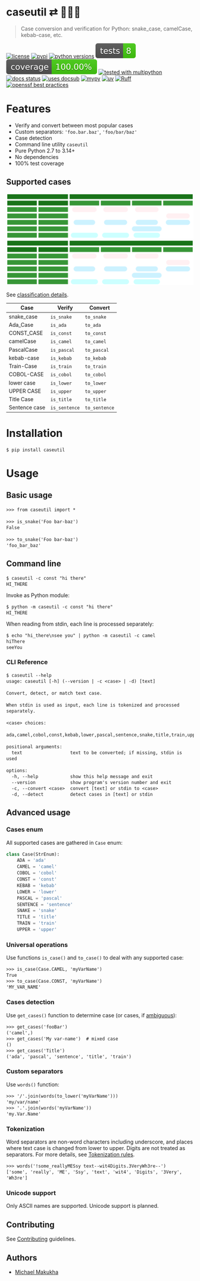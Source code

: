 <!-- docsub: begin -->
<!-- docsub: include docs/part/title.md -->
# caseutil ⇄ 🐍🐫🍢
> Case conversion and verification for Python: snake_case, camelCase, kebab-case, etc.
<!-- docsub: end -->

<!-- docsub: begin -->
<!-- docsub: include docs/part/badges.md -->
[![license](https://img.shields.io/github/license/makukha/caseutil.svg)](https://github.com/makukha/caseutil/blob/main/LICENSE)
[![pypi](https://img.shields.io/pypi/v/caseutil.svg#v0.7.1)](https://pypi.python.org/pypi/caseutil)
[![python versions](https://img.shields.io/pypi/pyversions/caseutil.svg)](https://pypi.org/project/caseutil)
[![tests](https://raw.githubusercontent.com/makukha/caseutil/v0.7.1/docs/badge/tests.svg)](https://github.com/makukha/caseutil)
[![coverage](https://raw.githubusercontent.com/makukha/caseutil/v0.7.1/docs/badge/coverage.svg)](https://github.com/makukha/caseutil)
[![tested with multipython](https://img.shields.io/badge/tested_with-multipython-x)](https://github.com/makukha/multipython)
[![docs status](https://readthedocs.org/projects/caseutil/badge/?version=latest)](https://caseutil.readthedocs.io/en/latest/?badge=latest)
[![uses docsub](https://img.shields.io/endpoint?url=https://raw.githubusercontent.com/makukha/docsub/refs/heads/main/docs/badge/v1.json)](https://github.com/makukha/docsub)
[![mypy](https://img.shields.io/badge/type_checked-mypy-%231674b1)](http://mypy.readthedocs.io)
[![uv](https://img.shields.io/endpoint?url=https://raw.githubusercontent.com/astral-sh/uv/main/assets/badge/v0.json)](https://github.com/astral-sh/ruff)
[![Ruff](https://img.shields.io/endpoint?url=https://raw.githubusercontent.com/astral-sh/ruff/main/assets/badge/v2.json)](https://github.com/astral-sh/ruff)
[![openssf best practices](https://www.bestpractices.dev/projects/9342/badge)](https://www.bestpractices.dev/projects/9342)
<!-- docsub: end -->

# Features

<!-- docsub: begin -->
<!-- docsub: include docs/part/features.md -->
* Verify and convert between most popular cases
* Custom separators: `'foo.bar.baz'`, `'foo/bar/baz'`
* Case detection
* Command line utility `caseutil`
* Pure Python 2.7 to 3.14+
* No dependencies
* 100% test coverage
<!-- docsub: end -->

## Supported cases

![Cases classification](img/classification-dark.svg#only-dark)
![Cases classification](img/classification-default.svg#only-light)

See [classification details](classification.md).

<!-- docsub: begin -->
<!-- docsub: include docs/part/cases-table.md -->
| Case          | Verify        | Convert       |
|---------------|---------------|---------------|
| snake_case    | `is_snake`    | `to_snake`    |
| Ada_Case      | `is_ada`      | `to_ada`      |
| CONST_CASE    | `is_const`    | `to_const`    |
| camelCase     | `is_camel`    | `to_camel`    |
| PascalCase    | `is_pascal`   | `to_pascal`   |
| kebab-case    | `is_kebab`    | `to_kebab`    |
| Train-Case    | `is_train`    | `to_train`    |
| COBOL-CASE    | `is_cobol`    | `to_cobol`    |
| lower case    | `is_lower`    | `to_lower`    |
| UPPER CASE    | `is_upper`    | `to_upper`    |
| Title Case    | `is_title`    | `to_title`    |
| Sentence case | `is_sentence` | `to_sentence` |
<!-- docsub: end -->

# Installation

```shell
$ pip install caseutil
```

# Usage

<!-- docsub: begin -->
<!-- docsub: include docs/part/usage.md -->
## Basic usage

```doctest
>>> from caseutil import *

>>> is_snake('Foo bar-baz')
False

>>> to_snake('Foo bar-baz')
'foo_bar_baz'
```

## Command line

```shell
$ caseutil -c const "hi there"
HI_THERE
```

Invoke as Python module:
```shell
$ python -m caseutil -c const "hi there"
HI_THERE
```

When reading from stdin, each line is processed separately:
```shell
$ echo "hi_there\nsee you" | python -m caseutil -c camel
hiThere
seeYou
```

### CLI Reference

<!-- docsub: begin #cli -->
<!-- docsub: help caseutil -->
<!-- docsub: lines after 2 upto -1 -->
```shell
$ caseutil --help
usage: caseutil [-h] (--version | -c <case> | -d) [text]

Convert, detect, or match text case.

When stdin is used as input, each line is tokenized and processed separately.

<case> choices:
  ada,camel,cobol,const,kebab,lower,pascal,sentence,snake,title,train,upper

positional arguments:
  text                  text to be converted; if missing, stdin is used

options:
  -h, --help            show this help message and exit
  --version             show program's version number and exit
  -c, --convert <case>  convert [text] or stdin to <case>
  -d, --detect          detect cases in [text] or stdin
```
<!-- docsub: end #cli -->


## Advanced usage

### Cases enum

All supported cases are gathered in `Case` enum:
```python
class Case(StrEnum):
    ADA = 'ada'
    CAMEL = 'camel'
    COBOL = 'cobol'
    CONST = 'const'
    KEBAB = 'kebab'
    LOWER = 'lower'
    PASCAL = 'pascal'
    SENTENCE = 'sentence'
    SNAKE = 'snake'
    TITLE = 'title'
    TRAIN = 'train'
    UPPER = 'upper'
```

### Universal operations

Use functions `is_case()` and `to_case()` to deal with any supported case:

```doctest
>>> is_case(Case.CAMEL, 'myVarName')
True
>>> to_case(Case.CONST, 'myVarName')
'MY_VAR_NAME'
```

### Cases detection

Use `get_cases()` function to determine case (or cases, if [ambiguous](classification.md#ambiguity)):

```doctest
>>> get_cases('fooBar')
('camel',)
>>> get_cases('My var-name')  # mixed case
()
>>> get_cases('Title')
('ada', 'pascal', 'sentence', 'title', 'train')
```

### Custom separators

Use `words()` function:

```doctest
>>> '/'.join(words(to_lower('myVarName')))
'my/var/name'
>>> '.'.join(words('myVarName'))
'my.Var.Name'
```

### Tokenization

Word separators are non-word characters including underscore, and places where text case is changed from lower to upper. Digits are not treated as separators. For more details, see [Tokenization rules](tokenize.md).

```doctest
>>> words('!some_reallyMESsy text--wit4Digits.3VeryWh3re--')
['some', 'really', 'ME', 'Ssy', 'text', 'wit4', 'Digits', '3Very', 'Wh3re']
```

### Unicode support

Only ASCII names are supported. Unicode support is planned.
<!-- docsub: end -->


## Contributing

See [Contributing](https://github.com/makukha/caseutil/blob/main/.github/CONTRIBUTING.md) guidelines.

## Authors

* [Michael Makukha](https://github.com/makukha)
